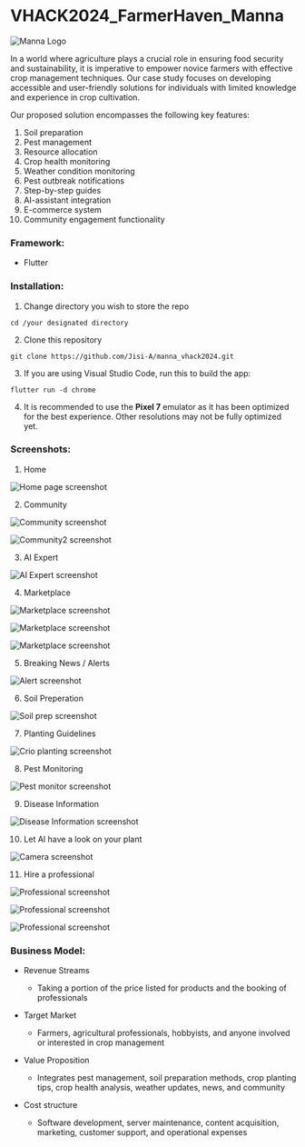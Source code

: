 # VHACK2024_FarmerHaven_Manna

![Manna Logo](./screenshots/logo.png "")

In a world where agriculture plays a crucial role in ensuring food security and sustainability, it is imperative to empower novice farmers with effective crop management techniques. Our case study focuses on developing accessible and user-friendly solutions for individuals with limited knowledge and experience in crop cultivation.

Our proposed solution encompasses the following key features:
1. Soil preparation
2. Pest management
3. Resource allocation
4. Crop health monitoring
5. Weather condition monitoring
6. Pest outbreak notifications
7. Step-by-step guides
8. AI-assistant integration
9. E-commerce system
10. Community engagement functionality

### Framework:
- Flutter
### Installation:
1. Change directory you wish to store the repo
```
cd /your designated directory
```

2. Clone this repository 
```
git clone https://github.com/Jisi-A/manna_vhack2024.git
```

3. If you are using Visual Studio Code, run this to build the app:
```
flutter run -d chrome
``` 

4. It is recommended to use the **Pixel 7** emulator as it has been optimized for the best experience. Other resolutions may not be fully optimized yet.


### Screenshots:
1. Home

![Home page screenshot](./screenshots/home.png "")

2. Community

![Community screenshot](./screenshots/community.png "")

![Community2 screenshot](./screenshots/community2.png "")

3. AI Expert

![AI Expert screenshot](./screenshots/AI.png "")

4. Marketplace

![Marketplace screenshot](./screenshots/marketplace.png "")

![Marketplace screenshot](./screenshots/marketplace2.png "")

![Marketplace screenshot](./screenshots/marketplace3.png "")

5. Breaking News / Alerts

![Alert screenshot](./screenshots/alert.png "")

6. Soil Preperation

![Soil prep screenshot](./screenshots/soilPrep.png "")

7. Planting Guidelines

![Crio planting screenshot](./screenshots/tips.png "")

8. Pest Monitoring

![Pest monitor screenshot](./screenshots/pest.png "")

9. Disease Information

![Disease Information screenshot](./screenshots/disease.png "")

10. Let AI have a look on your plant

![Camera screenshot](./screenshots/camera.png "")

11. Hire a professional

![Professional screenshot](./screenshots/professional.png "")

![Professional screenshot](./screenshots/professional2.png "")

![Professional screenshot](./screenshots/professional3.png "")

### Business Model:
- Revenue Streams
    - Taking a portion of the price listed for products and the booking of professionals

- Target Market
    - Farmers, agricultural professionals, hobbyists, and anyone involved or interested in crop management

- Value Proposition
    - Integrates pest management, soil preparation methods, crop planting tips, crop health analysis, weather updates, news, and community

- Cost structure
    - Software development, server maintenance, content acquisition, marketing, customer support, and operational expenses

